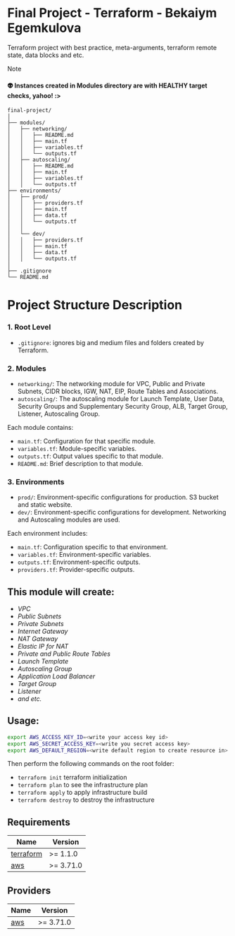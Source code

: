 # Final Project - Terraform - Bekaiym Egemkulova
Terraform project with best practice, meta-arguments, terraform remote state, data blocks and etc.


> [!NOTE]
> #### 👽 Instances created in Modules directory are with HEALTHY target checks, yahoo! :>
> </detalis>


```
final-project/
│
├── modules/
│   ├── networking/
│   │   ├── README.md
│   │   ├── main.tf
│   │   ├── variables.tf
│   │   └── outputs.tf
│   ├── autoscaling/
│   │   ├── README.md
│   │   ├── main.tf
│   │   ├── variables.tf
│   │   └── outputs.tf
├── environments/
│   ├── prod/
│   │   ├── providers.tf
│   │   ├── main.tf
│   │   ├── data.tf
│   │   └── outputs.tf
│   │
│   └── dev/
│   │   ├── providers.tf
│   │   ├── main.tf
│   │   ├── data.tf
│   │   └── outputs.tf
│
├── .gitignore
└── README.md
```

# Project Structure Description

### 1. Root Level
- `.gitignore`: ignores big and medium files and folders created by Terraform.

### 2. Modules
- `networking/`: The networking module for VPC, Public and Private Subnets, CIDR blocks, IGW, NAT, EIP, Route Tables and Associations.
- `autoscaling/`: The autoscaling module for Launch Template, User Data, Security Groups and Supplementary Security Group, ALB, Target Group, Listener, Autoscaling Group.

Each module contains:
- `main.tf`: Configuration for that specific module.
- `variables.tf`: Module-specific variables.
- `outputs.tf`: Output values specific to that module.
- `README.md`: Brief description to that module.

### 3. Environments
- `prod/`: Environment-specific configurations for production. S3 bucket and static website.
- `dev/`: Environment-specific configurations for development. Networking and Autoscaling modules are used.

Each environment includes:
- `main.tf`: Configuration specific to that environment.
- `variables.tf`: Environment-specific variables.
- `outputs.tf`: Environment-specific outputs.
- `providers.tf`: Provider-specific outputs.

## This module will create:
- _VPC_
- _Public Subnets_
- _Private Subnets_
- _Internet Gateway_
- _NAT Gateway_
- _Elastic IP for NAT_
- _Private and Public Route Tables_
- _Launch Template_
- _Autoscaling Group_
- _Application Load Balancer_
- _Target Group_
- _Listener_
- _and etc._


## Usage:

```bash
export AWS_ACCESS_KEY_ID=<write your access key id>
export AWS_SECRET_ACCESS_KEY=<write you secret access key>
export AWS_DEFAULT_REGION=<write default region to create resource in>
```

Then perform the following commands on the root folder:
- `terraform init` terraform initialization
- `terraform plan` to see the infrastructure plan
- `terraform apply` to apply infrastructure build
- `terraform destroy` to destroy the infrastructure


## Requirements

| Name | Version |
|------|---------|
| <a name="requirement_terraform"></a> [terraform](#requirement\_terraform) | >= 1.1.0 |
| <a name="requirement_aws"></a> [aws](#requirement\_aws) | >= 3.71.0 |

## Providers

| Name | Version |
|------|---------|
| <a name="provider_aws"></a> [aws](#provider\_aws) | >= 3.71.0 |
